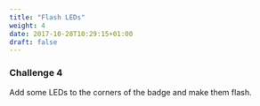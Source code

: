 ```yaml
---
title: "Flash LEDs"
weight: 4
date: 2017-10-28T10:29:15+01:00
draft: false
---
```

### Challenge 4

Add some LEDs to the corners of the badge and make them flash.
